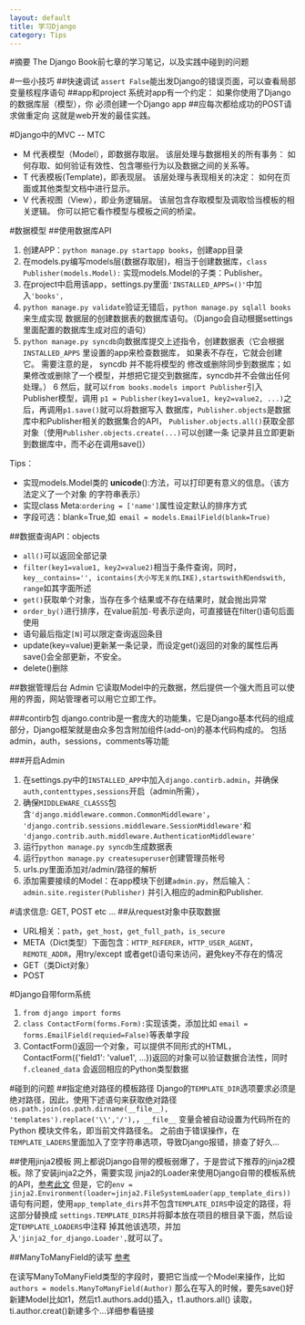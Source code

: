 ```yaml
---
layout: default
title: 学习Django
category: Tips
---
```

#摘要
The Django Book前七章的学习笔记，以及实践中碰到的问题

#一些小技巧
##快速调试
`assert False`能出发Django的错误页面，可以查看局部变量核程序语句
##app和project
系统对app有一个约定： 如果你使用了Django的数据库层（模型），你 必须创建一个Django app
##应每次都给成功的POST请求做重定向
这就是web开发的最佳实践。

#Django中的MVC -- MTC
+ M 代表模型（Model），即数据存取层。 该层处理与数据相关的所有事务： 如何存取、如何验证有效性、包含哪些行为以及数据之间的关系等。
+ T 代表模板(Template)，即表现层。 该层处理与表现相关的决定： 如何在页面或其他类型文档中进行显示。
+ V 代表视图（View），即业务逻辑层。 该层包含存取模型及调取恰当模板的相关逻辑。 你可以把它看作模型与模板之间的桥梁。

#数据模型
##使用数据库API
1. 创建APP：`python manage.py startapp books`，创建app目录
2. 在models.py编写models层(数据存取层)，相当于创建数据库，`class Publisher(models.Model):`
实现models.Model的子类：Publisher。
3. 在project中启用该app，settings.py里面`'INSTALLED_APPS=()'`中加入`'books',`
4. `python manage.py validate`验证无错后，`python manage.py sqlall books`来生成实现
数据层的创建数据表的数据库语句。（Django会自动根据settings里面配置的数据库生成对应的语句）
5. `python manage.py syncdb`向数据库提交上述指令，创建数据表（它会根据 `INSTALLED_APPS` 
里设置的app来检查数据库， 如果表不存在，它就会创建它。 需要注意的是， syncdb 并不能将模型的
修改或删除同步到数据库；如果修改或删除了一个模型，并想把它提交到数据库，syncdb并不会做出任何处理。）
6 然后，就可以`from books.models import Publisher`引入Publisher模型，调用
`p1 = Publisher(key1=value1, key2=value2, ...)`之后，再调用`p1.save()`就可以将数据写入
数据库，`Publisher.objects`是数据库中和Publisher相关的数据集合的API，
`Publisher.objects.all()`获取全部对象（使用`Publisher.objects.create(...)`可以创建一条
记录并且立即更新到数据库中，而不必在调用save()）

Tips：

+ 实现models.Model类的 __unicode__():方法，可以打印更有意义的信息。（该方法定义了一个对象
的字符串表示）
+ 实现class Meta:`ordering = ['name']`属性设定默认的排序方式
+ 字段可选：blank=True,如` email = models.EmailField(blank=True)`

##数据查询API：objects
+ `all()`可以返回全部记录
+ `filter(key1=value1, key2=value2)`相当于条件查询，同时，
`key__contains='', icontains(大小写无关的LIKE),startswith和endswith, range`如其字面所述
+ `get()`获取单个对象，当存在多个结果或不存在结果时，就会抛出异常
+ `order_by()`进行排序，在value前加`-`号表示逆向，可直接链在filter()语句后面使用
+ 语句最后指定`[N]`可以限定查询返回条目
+ update(key=value)更新某一条记录，而设定get()返回的对象的属性后再save()会全部更新，不安全。
+ delete()删除

##数据管理后台 Admin
它读取Model中的元数据，然后提供一个强大而且可以使用的界面，网站管理者可以用它立即工作。

###contirb包
django.contrib是一套庞大的功能集，它是Django基本代码的组成部分，Django框架就是由众多包含附加组件(add-on)的基本代码构成的。
包括admin，auth，sessions，comments等功能

###开启Admin
1. 在settings.py中的`INSTALLED_APP`中加入`django.contirb.admin`，并确保
`auth,contenttypes,sessions`开启（admin所需），
2. 确保`MIDDLEWARE_CLASSS`包含`'django.middleware.common.CommonMiddleware'`，
`'django.contrib.sessions.middleware.SessionMiddleware'`和
`'django.contrib.auth.middleware.AuthenticationMiddleware'` 
3. 运行`python manage.py syncdb`生成数据表
4. 运行`python manage.py createsuperuser`创建管理员帐号
5. urls.py里面添加对/admin/路径的解析
6. 添加需要接续的Model：在app模块下创建`admin.py`，然后输入：`admin.site.register(Publisher)`
并引入相应的admin和Publisher.

#请求信息: GET, POST etc ...
##从request对象中获取数据
+ URL相关：`path`，`get_host`，`get_full_path`，`is_secure`
+ META（Dict类型）下面包含：`HTTP_REFERER`，`HTTP_USER_AGENT`，`REMOTE_ADDR`，用try/except
或者get()语句来访问，避免key不存在的情况
+ GET（类Dict对象）
+ POST

#Django自带form系统
1. `from django import forms`
2. `class ContactForm(forms.Form):`实现该类，添加比如
`email = forms.EmailField(requied=False)`等表单字段
3. ContactForm()返回一个对象，可以提供不同形式的HTML，
ContactForm({'field1': 'value1', ...})返回的对象可以验证数据合法性，同时`f.cleaned_data`
会返回相应的Python类型数据
 
#碰到的问题
##指定绝对路径的模板路径
Django的`TEMPLATE_DIR`选项要求必须是绝对路径，因此，使用下述语句来获取绝对路径
`os.path.join(os.path.dirname(__file__), 'templates').replace('\\','/'),`，`__file__`
变量会被自动设置为代码所在的 Python 模块文件名，即当前文件路径名。
之前由于错误操作，在`TEMPLATE_LADERS`里面加入了空字符串选项，导致Django报错，排查了好久...

##使用jinja2模板
网上都说Django自带的模板弱爆了，于是尝试下推荐的jinja2模板。除了安装jinja2之外，需要实现
jinja2的Loader来使用Django自带的模板系统的API，[参考此文](http://exyr.org/2010/Jinja-in-Django/)
但是，它的`env = jinja2.Environment(loader=jinja2.FileSystemLoader(app_template_dirs))`
语句有问题，使用`app_template_dirs`并不包含`TEMPLATE_DIRS`中设定的路径，将这部分替换成
`settings.TEMPLATE_DIRS`并将脚本放在项目的根目录下面，然后设定`TEMPLATE_LOADERS`中注释
掉其他该选项，并加入`'jinja2_for_django.Loader',`就可以了。

##ManyToManyField的读写
[参考](https://docs.djangoproject.com/en/dev/topics/db/examples/many_to_many/)

在读写ManyToManyField类型的字段时，要把它当成一个Model来操作，比如`authors = models.ManyToManyField(Author)`
那么在写入的时候，要先save()好新建Model比如t1，然后t1.authors.add()插入，t1.authors.all()
读取，ti.author.creat()新建多个...详细参看链接

